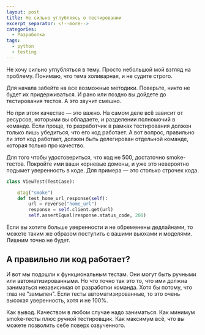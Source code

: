 ```yaml
---
layout: post
title: Не сильно углубляясь о тестировании
excerpt_separator: <!--more-->
categories:
  - Разработка
tags:
  - python
  - testing
---
```


Не хочу сильно углубляться в тему. Просто небольшой мой взгляд на проблему. Понимаю, что тема холиварная, и не судите строго.

<!--more-->

Для начала забейте на все возможные методики. Поверьте, никто не будет их придерживаться. И рано или поздно вы дойдете до тестирования тестов. А это звучит смешно.

Но при этом качество — это важно. На самом деле всё зависит от ресурсов, которыми вы обладаете, и разделении полномочий в команде. Если проще, то разработчик в рамках тестирования должен только лишь убедиться, что его код работает. А вот вопрос, правильно ли этот код работает, должен быть делегирован отдельной команде, которая только про качество.

Для того чтобы удостовериться, что код не 500, достаточно smoke-тестов. Покройте ими ваши корневые домены, и уже это невероятно подымет уверенность в коде. Для примера — это столько строчек кода.

```python
class ViewTest(TestCase):

    @tag("smoke")
    def test_home_url_response(self):
        url = reverse("home_url")
        response = self.client.get(url)
        self.assertEqual(response.status_code, 200)
```

Если вы хотите больше уверенности и не обременены дедлайнами, то можете таким же образом поступить с вашими вьюхами и моделями. Лишним точно не будет.

## А правильно ли код работает?

И вот мы подошли к функциональным тестам. Они могут быть ручными или автоматизированными. Но что точно так это то, что ими должна заниматься независимая от разработки команда. Хотя бы потому, что глаз не "замылен". Если тесты автоматизированные, то это очень высокая уверенность, хотя и не 100%.

Как вывод. Качеством в любом случае надо заниматься. Как минимум smoke-тесты плюс ручной тестировщик. Как максимум всё, что вы можете позволить себе поверх озвученного.